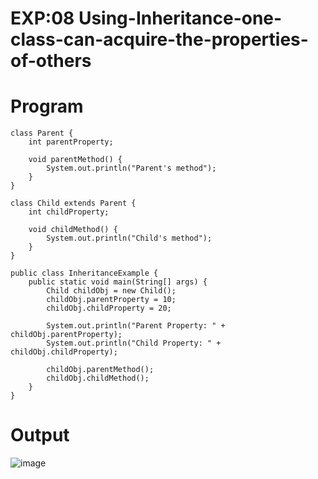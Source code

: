 # EXP:08 Using-Inheritance-one-class-can-acquire-the-properties-of-others
# Program
```
class Parent {
    int parentProperty;

    void parentMethod() {
        System.out.println("Parent's method");
    }
}

class Child extends Parent {
    int childProperty;

    void childMethod() {
        System.out.println("Child's method");
    }
}

public class InheritanceExample {
    public static void main(String[] args) {
        Child childObj = new Child();
        childObj.parentProperty = 10;
        childObj.childProperty = 20;
        
        System.out.println("Parent Property: " + childObj.parentProperty);
        System.out.println("Child Property: " + childObj.childProperty);
        
        childObj.parentMethod();
        childObj.childMethod();
    }
}

```
# Output
![image](https://github.com/Rohith-AIDS/Using-Inheritance-one-class-can-acquire-the-properties-of-others/assets/94980736/f951ded0-bd56-4534-9c53-2d2dc60e18b2)
